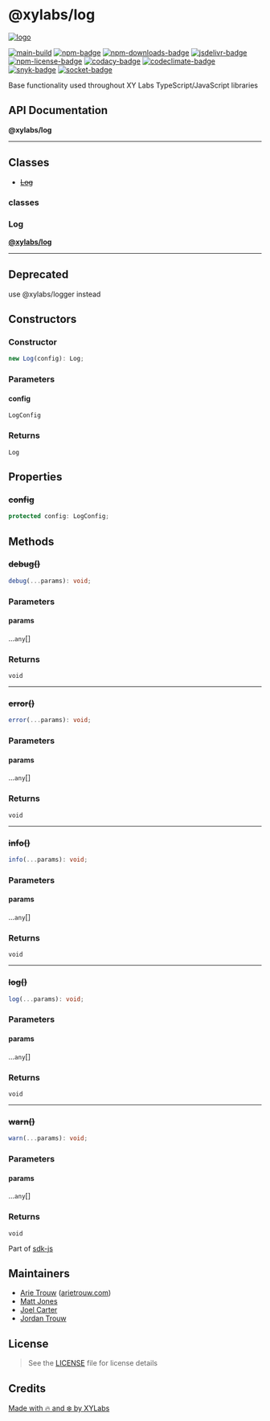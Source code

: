 # @xylabs/log

[![logo][]](https://xylabs.com)

[![main-build][]][main-build-link]
[![npm-badge][]][npm-link]
[![npm-downloads-badge][]][npm-link]
[![jsdelivr-badge][]][jsdelivr-link]
[![npm-license-badge][]](LICENSE)
[![codacy-badge][]][codacy-link]
[![codeclimate-badge][]][codeclimate-link]
[![snyk-badge][]][snyk-link]
[![socket-badge][]][socket-link]


Base functionality used throughout XY Labs TypeScript/JavaScript libraries

## API Documentation

**@xylabs/log**

***

## Classes

- [~~Log~~](#classes/Log)

### classes

  ### <a id="Log"></a>Log

[**@xylabs/log**](#../README)

***

## Deprecated

use @xylabs/logger instead

## Constructors

### Constructor

```ts
new Log(config): Log;
```

### Parameters

#### config

`LogConfig`

### Returns

`Log`

## Properties

### ~~config~~

```ts
protected config: LogConfig;
```

## Methods

### ~~debug()~~

```ts
debug(...params): void;
```

### Parameters

#### params

...`any`[]

### Returns

`void`

***

### ~~error()~~

```ts
error(...params): void;
```

### Parameters

#### params

...`any`[]

### Returns

`void`

***

### ~~info()~~

```ts
info(...params): void;
```

### Parameters

#### params

...`any`[]

### Returns

`void`

***

### ~~log()~~

```ts
log(...params): void;
```

### Parameters

#### params

...`any`[]

### Returns

`void`

***

### ~~warn()~~

```ts
warn(...params): void;
```

### Parameters

#### params

...`any`[]

### Returns

`void`


Part of [sdk-js](https://www.npmjs.com/package/@xyo-network/sdk-js)

## Maintainers

-   [Arie Trouw](https://github.com/arietrouw) ([arietrouw.com](https://arietrouw.com))
-   [Matt Jones](https://github.com/jonesmac)
-   [Joel Carter](https://github.com/JoelBCarter)
-   [Jordan Trouw](https://github.com/jordantrouw)

## License

> See the [LICENSE](LICENSE) file for license details

## Credits

[Made with 🔥 and ❄️ by XYLabs](https://xylabs.com)

[logo]: https://cdn.xy.company/img/brand/XYPersistentCompany_Logo_Icon_Colored.svg

[main-build]: https://github.com/xylabs/sdk-js/actions/workflows/build.yml/badge.svg
[main-build-link]: https://github.com/xylabs/sdk-js/actions/workflows/build.yml
[npm-badge]: https://img.shields.io/npm/v/@xylabs/log.svg
[npm-link]: https://www.npmjs.com/package/@xylabs/log
[codacy-badge]: https://app.codacy.com/project/badge/Grade/c8e15e14f37741c18cfb47ac7245c698
[codacy-link]: https://www.codacy.com/gh/xylabs/sdk-js/dashboard?utm_source=github.com&utm_medium=referral&utm_content=xylabs/sdk-js&utm_campaign=Badge_Grade
[codeclimate-badge]: https://api.codeclimate.com/v1/badges/c5eb068f806f0b047ea7/maintainability
[codeclimate-link]: https://codeclimate.com/github/xylabs/sdk-js/maintainability
[snyk-badge]: https://snyk.io/test/github/xylabs/sdk-js/badge.svg?targetFile=package.json
[snyk-link]: https://snyk.io/test/github/xylabs/sdk-js?targetFile=package.json

[npm-downloads-badge]: https://img.shields.io/npm/dw/@xylabs/log
[npm-license-badge]: https://img.shields.io/npm/l/@xylabs/log

[jsdelivr-badge]: https://data.jsdelivr.com/v1/package/npm/@xylabs/log/badge
[jsdelivr-link]: https://www.jsdelivr.com/package/npm/@xylabs/log

[socket-badge]: https://socket.dev/api/badge/npm/package/@xylabs/log
[socket-link]: https://socket.dev/npm/package/@xylabs/log